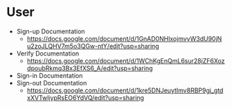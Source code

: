 # User
- Sign-up Documentation
  - https://docs.google.com/document/d/1GnAD0NHlxojmvyW3dU90jNu2zoJLQHV7m5o3QGw-ntY/edit?usp=sharing
- Verify Documentation
  - https://docs.google.com/document/d/1WChKgEnQmL6sur28jZF6XozdpoubRkmq3Bx3EfXS6_A/edit?usp=sharing
- Sign-in Documentation
- Sign-out Documentation
  - https://docs.google.com/document/d/1kre5DNJeuytImv8RBP9gj_gtdxXVTwljypRsEO6YdVQ/edit?usp=sharing
